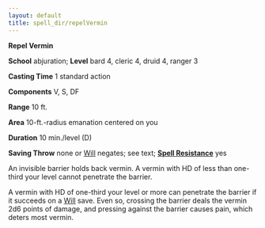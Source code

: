 ```yaml
---
layout: default
title: spell_dir/repelVermin
---
```

 **Repel Vermin**

**School** abjuration; **Level** bard 4, cleric 4, druid 4, ranger 3

**Casting Time** 1 standard action

**Components** V, S, DF

**Range** 10 ft.

**Area** 10-ft.-radius emanation centered on you

**Duration** 10 min./level (D)

**Saving Throw** none or [Will](../combat#_will) negates; see text; **[Spell Resistance](../glossary#_spell-resistance)** yes

An invisible barrier holds back vermin. A vermin with HD of less than one-third your level cannot penetrate the barrier.

A vermin with HD of one-third your level or more can penetrate the barrier if it succeeds on a [Will](../combat#_will) save. Even so, crossing the barrier deals the vermin 2d6 points of damage, and pressing against the barrier causes pain, which deters most vermin.

